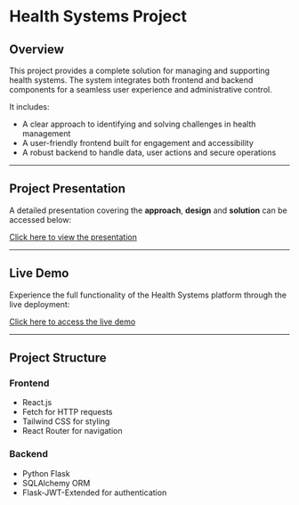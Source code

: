 # Health Systems Project

##  Overview
This project provides a complete solution for managing and supporting health systems. The system integrates both frontend and backend components for a seamless user experience and administrative control.

It includes:
- A clear approach to identifying and solving challenges in health management
- A user-friendly frontend built for engagement and accessibility
- A robust backend to handle data, user actions and secure operations

---

## Project Presentation
A detailed presentation covering the **approach**, **design** and **solution** can be accessed below:

 [Click here to view the presentation](https://wonderslide.com/s/kgo6tr3f/)

---

##  Live Demo
Experience the full functionality of the Health Systems platform through the live deployment:

[Click here to access the live demo](https://health-systems.onrender.com/)

---

## Project Structure

### Frontend
- React.js
- Fetch for HTTP requests
- Tailwind CSS for styling
- React Router for navigation

### Backend
- Python Flask
- SQLAlchemy ORM
- Flask-JWT-Extended for authentication

